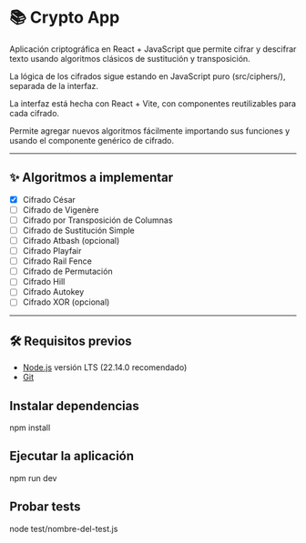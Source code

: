 # 📚 Crypto App

Aplicación criptográfica en React + JavaScript que permite cifrar y descifrar texto usando algoritmos clásicos de sustitución y transposición.

La lógica de los cifrados sigue estando en JavaScript puro (src/ciphers/), separada de la interfaz.

La interfaz está hecha con React + Vite, con componentes reutilizables para cada cifrado.

Permite agregar nuevos algoritmos fácilmente importando sus funciones y usando el componente genérico de cifrado.

---

## ✨ Algoritmos a implementar

- [x] Cifrado César
- [ ] Cifrado de Vigenère
- [ ] Cifrado por Transposición de Columnas
- [ ] Cifrado de Sustitución Simple
- [ ] Cifrado Atbash (opcional)
- [ ] Cifrado Playfair
- [ ] Cifrado Rail Fence
- [ ] Cifrado de Permutación
- [ ] Cifrado Hill
- [ ] Cifrado Autokey
- [ ] Cifrado XOR (opcional)

---

## 🛠️ Requisitos previos

- [Node.js](https://nodejs.org/) versión LTS (22.14.0 recomendado)
- [Git](https://git-scm.com/downloads)

## Instalar dependencias
   npm install

## Ejecutar la aplicación
   npm run dev

## Probar tests
   node test/nombre-del-test.js

